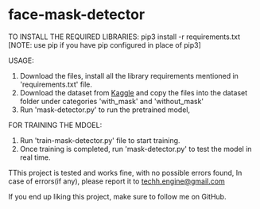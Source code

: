 # face-mask-detector

TO INSTALL THE REQUIRED LIBRARIES: 
pip3 install -r requirements.txt
[NOTE: use pip if you have pip configured in place of pip3]


USAGE:

1. Download the files, install all the library requirements mentioned in 'requirements.txt' file.
2. Download the dataset from [Kaggle](https://www.kaggle.com/prasoonkottarathil/face-mask-lite-dataset) and copy the files into the dataset folder under categories 'with_mask' and 'without_mask'
3. Run 'mask-detector.py' to run the pretrained model,

FOR TRAINING THE MDOEL:
1. Run 'train-mask-detector.py' file to start training.
2. Once training is completed, run 'mask-detector.py' to test the model in real time.

TThis project is tested and works fine, with no possible errors found,
In case of errors(if any), please report it to techh.engine@gmail.com

If you end up liking this project, make sure to follow me on GitHub.
